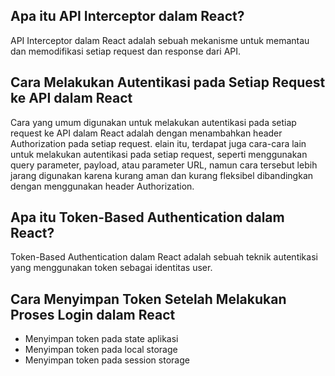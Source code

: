 <h2> Apa itu API Interceptor dalam React?</h2>
API Interceptor dalam React adalah sebuah mekanisme untuk memantau dan memodifikasi setiap request dan response dari API.
<h2>Cara Melakukan Autentikasi pada Setiap Request ke API dalam React</h2>
Cara yang umum digunakan untuk melakukan autentikasi pada setiap request ke API dalam React adalah dengan menambahkan header Authorization pada setiap request. elain itu, terdapat juga cara-cara lain untuk melakukan autentikasi pada setiap request, seperti menggunakan query parameter, payload, atau parameter URL, namun cara tersebut lebih jarang digunakan karena kurang aman dan kurang fleksibel dibandingkan dengan menggunakan header Authorization.
<h2>Apa itu Token-Based Authentication dalam React? </h2>
Token-Based Authentication dalam React adalah sebuah teknik autentikasi yang menggunakan token sebagai identitas user.
<h2> Cara Menyimpan Token Setelah Melakukan Proses Login dalam React</h2>
<ul>
<li>Menyimpan token pada state aplikasi</li>
<li>Menyimpan token pada local storage</li>
<li>Menyimpan token pada session storage</li>
</ul>
